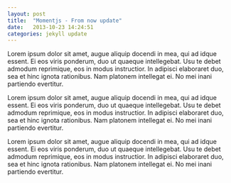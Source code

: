 ```yaml
---
layout: post
title:  "Momentjs - From now update"
date:   2013-10-23 14:24:51
categories: jekyll update
---
```


<p>Lorem ipsum dolor sit amet, augue aliquip docendi in mea, qui ad idque essent. Ei eos viris ponderum, duo ut quaeque intellegebat. Usu te debet admodum reprimique, eos in modus instructior. In adipisci elaboraret duo, sea et hinc ignota rationibus. Nam platonem intellegat ei. No mei inani partiendo evertitur.</p>

<p>Lorem ipsum dolor sit amet, augue aliquip docendi in mea, qui ad idque essent. Ei eos viris ponderum, duo ut quaeque intellegebat. Usu te debet admodum reprimique, eos in modus instructior. In adipisci elaboraret duo, sea et hinc ignota rationibus. Nam platonem intellegat ei. No mei inani partiendo evertitur.</p>

<p>Lorem ipsum dolor sit amet, augue aliquip docendi in mea, qui ad idque essent. Ei eos viris ponderum, duo ut quaeque intellegebat. Usu te debet admodum reprimique, eos in modus instructior. In adipisci elaboraret duo, sea et hinc ignota rationibus. Nam platonem intellegat ei. No mei inani partiendo evertitur.</p>
